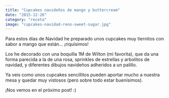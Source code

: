 ```yaml
---
title: "Cupcakes navideños de mango y buttercream"
date: "2015-12-26"
category: "receta"
image: "cupcakes-navidad-reno-sweet-sugar.jpg"
---
```


Para estos días de Navidad he preparado unos cupcakes muy tiernitos con sabor a mango que están... ¡riquísimos!

Los he decorado con una boquilla 1M de Wilton (mi favorita), que da una forma parecida a la de una rosa, sprinkles de estrellas y arbolitos de navidad, y diferentes dibujos navideños adheridos a un palillo.

Ya veis como unos cupcakes sencillitos pueden aportar mucho a nuestra mesa y quedar muy vistosos (pero sobre todo estar buenísimos).

¡Nos vemos en el próximo post! :)
